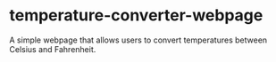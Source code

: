 # temperature-converter-webpage
 A simple webpage that allows users to convert temperatures between Celsius and Fahrenheit.
